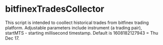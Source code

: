 # bitfinexTradesCollector

This script is intended to coollect historical trades from bitfinex trading platform.
Adjustable parameters include instrument (a trading pair), 
startMTS - starting millisecond timestamp. Default is 1608182127943 = Thu Dec 17.


